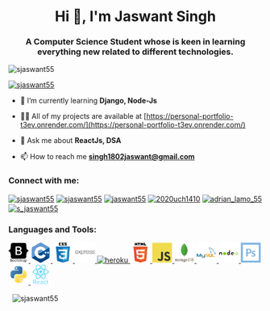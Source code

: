 <h1 align="center">Hi 👋, I'm Jaswant Singh</h1>
<h3 align="center">A Computer Science Student whose is keen in learning everything new related to different technologies.</h3>

<p align="left"> <img src="https://komarev.com/ghpvc/?username=sjaswant55&label=Profile%20views&color=0e75b6&style=flat" alt="sjaswant55" /> </p>

<p align="left"> <a href="https://github.com/ryo-ma/github-profile-trophy"><img src="https://github-profile-trophy.vercel.app/?username=sjaswant55" alt="sjaswant55" /></a> </p>

- 🌱 I’m currently learning **Django, Node-Js**

- 👨‍💻 All of my projects are available at [https://personal-portfolio-t3ev.onrender.com/](https://personal-portfolio-t3ev.onrender.com/)

- 💬 Ask me about **ReactJs, DSA**

- 📫 How to reach me **singh1802jaswant@gmail.com**

<h3 align="left">Connect with me:</h3>
<p align="left">
<a href="https://twitter.com/sjaswant55" target="blank"><img align="center" src="https://raw.githubusercontent.com/rahuldkjain/github-profile-readme-generator/master/src/images/icons/Social/twitter.svg" alt="sjaswant55" height="30" width="40" /></a>
<a href="https://instagram.com/sjaswant55" target="blank"><img align="center" src="https://raw.githubusercontent.com/rahuldkjain/github-profile-readme-generator/master/src/images/icons/Social/instagram.svg" alt="sjaswant55" height="30" width="40" /></a>
<a href="https://www.codechef.com/users/jaswant55" target="blank"><img align="center" src="https://cdn.jsdelivr.net/npm/simple-icons@3.1.0/icons/codechef.svg" alt="jaswant55" height="30" width="40" /></a>
<a href="https://www.hackerrank.com/2020uch1410" target="blank"><img align="center" src="https://raw.githubusercontent.com/rahuldkjain/github-profile-readme-generator/master/src/images/icons/Social/hackerrank.svg" alt="2020uch1410" height="30" width="40" /></a>
<a href="https://www.leetcode.com/adrian_lamo_55" target="blank"><img align="center" src="https://raw.githubusercontent.com/rahuldkjain/github-profile-readme-generator/master/src/images/icons/Social/leet-code.svg" alt="adrian_lamo_55" height="30" width="40" /></a>
<a href="https://auth.geeksforgeeks.org/user/s_jaswant55" target="blank"><img align="center" src="https://raw.githubusercontent.com/rahuldkjain/github-profile-readme-generator/master/src/images/icons/Social/geeks-for-geeks.svg" alt="s_jaswant55" height="30" width="40" /></a>
</p>

<h3 align="left">Languages and Tools:</h3>
<p align="left"> <a href="https://getbootstrap.com" target="_blank" rel="noreferrer"> <img src="https://raw.githubusercontent.com/devicons/devicon/master/icons/bootstrap/bootstrap-plain-wordmark.svg" alt="bootstrap" width="40" height="40"/> </a> <a href="https://www.w3schools.com/cpp/" target="_blank" rel="noreferrer"> <img src="https://raw.githubusercontent.com/devicons/devicon/master/icons/cplusplus/cplusplus-original.svg" alt="cplusplus" width="40" height="40"/> </a> <a href="https://www.w3schools.com/css/" target="_blank" rel="noreferrer"> <img src="https://raw.githubusercontent.com/devicons/devicon/master/icons/css3/css3-original-wordmark.svg" alt="css3" width="40" height="40"/> </a> <a href="https://expressjs.com" target="_blank" rel="noreferrer"> <img src="https://raw.githubusercontent.com/devicons/devicon/master/icons/express/express-original-wordmark.svg" alt="express" width="40" height="40"/> </a> <a href="https://heroku.com" target="_blank" rel="noreferrer"> <img src="https://www.vectorlogo.zone/logos/heroku/heroku-icon.svg" alt="heroku" width="40" height="40"/> </a> <a href="https://www.w3.org/html/" target="_blank" rel="noreferrer"> <img src="https://raw.githubusercontent.com/devicons/devicon/master/icons/html5/html5-original-wordmark.svg" alt="html5" width="40" height="40"/> </a> <a href="https://developer.mozilla.org/en-US/docs/Web/JavaScript" target="_blank" rel="noreferrer"> <img src="https://raw.githubusercontent.com/devicons/devicon/master/icons/javascript/javascript-original.svg" alt="javascript" width="40" height="40"/> </a> <a href="https://www.mongodb.com/" target="_blank" rel="noreferrer"> <img src="https://raw.githubusercontent.com/devicons/devicon/master/icons/mongodb/mongodb-original-wordmark.svg" alt="mongodb" width="40" height="40"/> </a> <a href="https://www.mysql.com/" target="_blank" rel="noreferrer"> <img src="https://raw.githubusercontent.com/devicons/devicon/master/icons/mysql/mysql-original-wordmark.svg" alt="mysql" width="40" height="40"/> </a> <a href="https://nodejs.org" target="_blank" rel="noreferrer"> <img src="https://raw.githubusercontent.com/devicons/devicon/master/icons/nodejs/nodejs-original-wordmark.svg" alt="nodejs" width="40" height="40"/> </a> <a href="https://www.photoshop.com/en" target="_blank" rel="noreferrer"> <img src="https://raw.githubusercontent.com/devicons/devicon/master/icons/photoshop/photoshop-line.svg" alt="photoshop" width="40" height="40"/> </a> <a href="https://www.python.org" target="_blank" rel="noreferrer"> <img src="https://raw.githubusercontent.com/devicons/devicon/master/icons/python/python-original.svg" alt="python" width="40" height="40"/> </a> <a href="https://reactjs.org/" target="_blank" rel="noreferrer"> <img src="https://raw.githubusercontent.com/devicons/devicon/master/icons/react/react-original-wordmark.svg" alt="react" width="40" height="40"/> </a> </p>

 

<p>&nbsp;<a> <img align="center" src="https://github-readme-stats.vercel.app/api?username=sjaswant55&show_icons=true&locale=en" alt="sjaswant55" /> </a></p>

 

